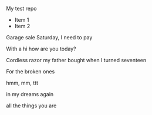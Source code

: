 My test repo

* Item 1
* Item 2

Garage sale Saturday, I need to pay

With a hi how are you today?

Cordless razor my father bought when I turned seventeen

For the broken ones

hmm, mm, ttt

in my dreams again

all the things you are
